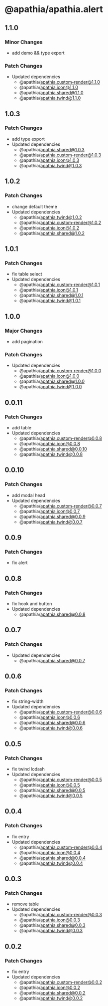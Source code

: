 # @apathia/apathia.alert

## 1.1.0

### Minor Changes

- add demo && type export

### Patch Changes

- Updated dependencies
  - @apathia/apathia.custom-render@1.1.0
  - @apathia/apathia.icon@1.1.0
  - @apathia/apathia.shared@1.1.0
  - @apathia/apathia.twind@1.1.0

## 1.0.3

### Patch Changes

- add type export
- Updated dependencies
  - @apathia/apathia.shared@1.0.3
  - @apathia/apathia.custom-render@1.0.3
  - @apathia/apathia.icon@1.0.3
  - @apathia/apathia.twind@1.0.3

## 1.0.2

### Patch Changes

- change default theme
- Updated dependencies
  - @apathia/apathia.twind@1.0.2
  - @apathia/apathia.custom-render@1.0.2
  - @apathia/apathia.icon@1.0.2
  - @apathia/apathia.shared@1.0.2

## 1.0.1

### Patch Changes

- fix table select
- Updated dependencies
  - @apathia/apathia.custom-render@1.0.1
  - @apathia/apathia.icon@1.0.1
  - @apathia/apathia.shared@1.0.1
  - @apathia/apathia.twind@1.0.1

## 1.0.0

### Major Changes

- add pagination

### Patch Changes

- Updated dependencies
  - @apathia/apathia.custom-render@1.0.0
  - @apathia/apathia.icon@1.0.0
  - @apathia/apathia.shared@1.0.0
  - @apathia/apathia.twind@1.0.0

## 0.0.11

### Patch Changes

- add table
- Updated dependencies
  - @apathia/apathia.custom-render@0.0.8
  - @apathia/apathia.icon@0.0.8
  - @apathia/apathia.shared@0.0.10
  - @apathia/apathia.twind@0.0.8

## 0.0.10

### Patch Changes

- add modal head
- Updated dependencies
  - @apathia/apathia.custom-render@0.0.7
  - @apathia/apathia.icon@0.0.7
  - @apathia/apathia.shared@0.0.9
  - @apathia/apathia.twind@0.0.7

## 0.0.9

### Patch Changes

- fix alert

## 0.0.8

### Patch Changes

- fix hook and button
- Updated dependencies
  - @apathia/apathia.shared@0.0.8

## 0.0.7

### Patch Changes

- Updated dependencies
  - @apathia/apathia.shared@0.0.7

## 0.0.6

### Patch Changes

- fix string-width
- Updated dependencies
  - @apathia/apathia.custom-render@0.0.6
  - @apathia/apathia.icon@0.0.6
  - @apathia/apathia.shared@0.0.6
  - @apathia/apathia.twind@0.0.6

## 0.0.5

### Patch Changes

- fix twind lodash
- Updated dependencies
  - @apathia/apathia.custom-render@0.0.5
  - @apathia/apathia.icon@0.0.5
  - @apathia/apathia.shared@0.0.5
  - @apathia/apathia.twind@0.0.5

## 0.0.4

### Patch Changes

- fix entry
- Updated dependencies
  - @apathia/apathia.custom-render@0.0.4
  - @apathia/apathia.icon@0.0.4
  - @apathia/apathia.shared@0.0.4
  - @apathia/apathia.twind@0.0.4

## 0.0.3

### Patch Changes

- remove table
- Updated dependencies
  - @apathia/apathia.custom-render@0.0.3
  - @apathia/apathia.icon@0.0.3
  - @apathia/apathia.shared@0.0.3
  - @apathia/apathia.twind@0.0.3

## 0.0.2

### Patch Changes

- fix entry
- Updated dependencies
  - @apathia/apathia.custom-render@0.0.2
  - @apathia/apathia.icon@0.0.2
  - @apathia/apathia.shared@0.0.2
  - @apathia/apathia.twind@0.0.2

